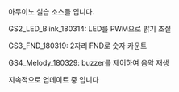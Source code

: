 아두이노 실습 소스들 입니다.

  GS2_LED_Blink_180314: LED를 PWM으로 밝기 조절
  
  GS3_FND_180319: 2자리 FND로 숫자 카운트
  
  GS4_Melody_180329: buzzer를 제어하여 음악 재생
  
  
 
 지속적으로 업데이트 중 입니다
  
